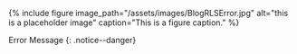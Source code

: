 {% include figure image_path="/assets/images/BlogRLSError.jpg" alt="this is a placeholder image" caption="This is a figure caption." %}

Error Message 
{: .notice--danger}
